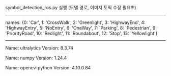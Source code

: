symbol_detection_ros.py 실행 (모델 경로, 이미지 토픽 수정 필요!!!)
____________________________________________________________
names: {0: 'Car', 1: 'CrossWalk', 2: 'Greenlight', 3: 'HighwayEnd', 4: 'HighwayEntry', 5: 'NoEntry', 6: 'OneWay', 7: 'Parking', 8: 'Pedestrian', 9: 'PriorityRoad', 10: 'Redlight', 11: 'Roundabout', 12: 'Stop', 13: 'Yellowlight'}

____________________________________________________________
Name: ultralytics
Version: 8.3.74

Name: numpy
Version: 1.24.4

Name: opencv-python
Version: 4.10.0.84

